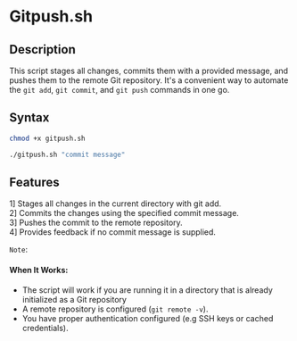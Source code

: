 # Gitpush.sh

## Description

This script stages all changes, commits them with a provided message, and pushes them to the remote Git repository. It's a convenient way to automate the `git add`, `git commit`, and `git push` commands in one go.

## Syntax

```bash
chmod +x gitpush.sh

./gitpush.sh "commit message"
```

## Features

1] Stages all changes in the current directory with git add.<br/>
2] Commits the changes using the specified commit message.<br/>
3] Pushes the commit to the remote repository.
<br/>
4] Provides feedback if no commit message is supplied.
<br/>

`Note`:
#### When It Works:
- The script will work if you are running it in a directory that is already initialized as a Git repository 
- A remote repository is configured (`git remote -v`).
- You have proper authentication configured (e.g SSH keys or cached credentials).
